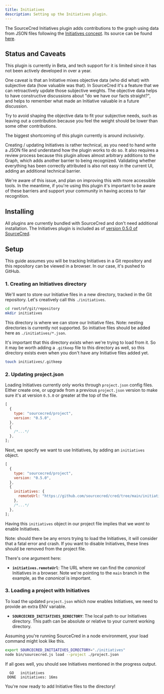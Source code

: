 ```yaml
---
title: Initiatives
description: Setting up the Initiatives plugin.
---
```


The SourceCred Initiatives plugin adds contributions to the graph using data
from JSON files following the [Initiatives concept]. Its source can be found
[here][plugin source].

## Status and Caveats

This plugin is currently in Beta, and tech support for it is limited since it has not been actively developed in over a year.

One caveat is that an Initiative mixes objective data (who did what) with
subjective data (how valuable was that). In SourceCred it's a feature that we
can retroactively update those subjective weights. The objective data helps to
have constructive discussions about "do we have our facts straight?", and helps
to remember what made an Initiative valuable in a future discussion.

Try to avoid shaping the objective data to fit your subjective needs, such as
leaving out a contribution because you feel the weight should be lower than some
other contributions.

The biggest shortcoming of this plugin currently is around _inclusivity_.

Creating / updating Initiatives is rather technical, as you need to hand write a
JSON file and understand how the plugin works to do so. It also requires a
review process because this plugin allows almost arbitrary additions to the
Graph, which adds another barrier to being recognized. Validating whether
everything has been correctly attributed is also not easy in the current UI,
adding an additional technical barrier.

We're aware of this issue, and plan on improving this with more accessible
tools. In the meantime, if you're using this plugin it's important to be aware
of these barriers and support your community in having access to fair
recognition.

## Installing

All plugins are currently bundled with SourceCred and don't need additional
installation. The Initiatives plugin is included as of [version 0.5.0 of
SourceCred][v0.5.0 release].

## Setup

This guide assumes you will be tracking Initiatives in a Git repository and this
repository can be viewed in a browser. In our case, it's pushed to GitHub.

### 1. Creating an Initiatives directory

We'll want to store our Initiative files in a new directory, tracked in the Git
repository. Let's creatively call this `./initiatives`.

```bash
cd root/of/git/repository
mkdir initiatives
```

This directory is where we can store our Initiative files. Note: nesting
directories is currently not supported. So initiative files should be added here
as `./initiatives/*.json`.

It's important that this directory _exists_ when we're trying to load from it.
So it may be worth adding a `.gitkeep` file to this directory as well, so this
directory exists even when you don't have any Initiative files added yet.

```bash
touch initiatives/.gitkeep
```

### 2. Updating project.json

Loading Initiatives currently only works through `project.json` config files.
Either create one, or upgrade from a previous `project.json` version to make
sure it's at version `0.5.0` or greater at the top of the file.

```js
[
  {
    type: "sourcecred/project",
    version: "0.5.0",
  },
  {
    /*...*/
  },
];
```

Next, we specify we want to use Initiatives, by adding an `initiatives` object.

```js
[
  {
    type: "sourcecred/project",
    version: "0.5.0",
  },
  {
    initiatives: {
      remoteUrl: "https://github.com/sourcecred/cred/tree/main/initiatives",
    },
    /*...*/
  },
];
```

Having this `initiatives` object in our project file implies that we _want to_
enable Initiatives.

Note: should there be any errors trying to load the Initiatives, it will
consider that a fatal error and crash. If you want to disable Initiatives, these
lines should be removed from the project file.

There's one argument here:

- **`initiatives.remoteUrl`**: The URL where we can find the _canonical_
  Initiatives in a browser. Note we're pointing to the `main` branch in the
  example, as the _canonical_ is important.

### 3. Loading a project with Initiatives

To load the updated `project.json` which now enables Initiatives, we need to
provide an extra ENV variable.

- **`SOURCECRED_INITIATIVES_DIRECTORY`**: The local path to our Initiatives
  directory. This path can be absolute or relative to your current working
  directory.

Assuming you're running SourceCred in a node environment, your load command
might look like this.

```bash
export SOURCECRED_INITIATIVES_DIRECTORY="./initiatives"
node bin/sourcecred.js load --project ./project.json
```

If all goes well, you should see Initiatives mentioned in the progress output.

```
  GO   initiatives
 DONE  initiatives: 16ms
```

You're now ready to add Initiative files to the directory!

[initiatives concept]: ../../concepts/initiatives.md
[plugin source]:
  https://github.com/sourcecred/sourcecred/tree/main/src/plugins/initiatives
[v0.5.0 release]: https://github.com/sourcecred/sourcecred/issues/1679
